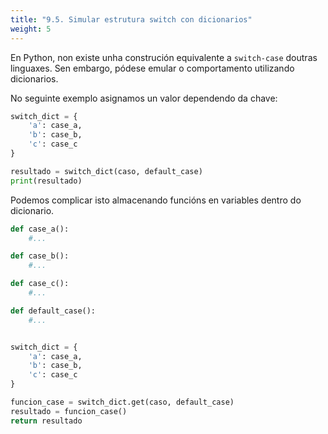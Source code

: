 ```yaml
---
title: "9.5. Simular estrutura switch con dicionarios"
weight: 5
---
```


En Python, non existe unha construción equivalente a `switch-case` doutras linguaxes. Sen embargo, pódese emular o comportamento utilizando dicionarios.

No seguinte exemplo asignamos un valor dependendo da chave:

```python
switch_dict = {
    'a': case_a,
    'b': case_b,
    'c': case_c
}

resultado = switch_dict(caso, default_case)
print(resultado)
```

Podemos complicar isto almacenando funcións en variables dentro do dicionario.

```python
def case_a():
    #...

def case_b():
    #...

def case_c():
    #...

def default_case():
    #...


switch_dict = {
    'a': case_a,
    'b': case_b,
    'c': case_c
}

funcion_case = switch_dict.get(caso, default_case)
resultado = funcion_case()
return resultado
```


